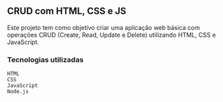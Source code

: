 <h2>CRUD com HTML, CSS e JS </h2>

Este projeto tem como objetivo criar uma aplicação web básica com operações CRUD (Create, Read, Update e Delete) utilizando HTML, CSS e JavaScript.

<h3>Tecnologias utilizadas</h3>

    HTML
    CSS
    JavaScript
    Node.js
